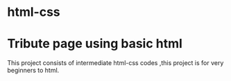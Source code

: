 # html-css
# Tribute page using basic html 

This project consists of intermediate  html-css codes ,this project is for very beginners to html.
